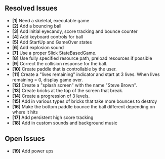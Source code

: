 ## Resolved Issues ##

- **[1]** Need a skeletal, executable game
- **[2]** Add a bouncing ball
- **[3]** Add initial eyecandy, score tracking and bounce counter
- **[4]** Add keyboard controls for ball
- **[5]** Add StartUp and GameOver states
- **[6]** Add explosion sound
- **[7]** Use a proper Slick StateBasedGame.
- **[8]** Use fully specified resource path, preload resources if possible
- **[9]** Correct the collision response for the ball.
- **[10]** Create paddle that is controllable by the user.
- **[11]** Create a "lives remaining" indicator and start at 3 lives. When lives remaining = 0, display game over.
- **[12]** Create a "splash screen" with the name "Steve Brown".
- **[13]** Create bricks at the top of the screen that break.
- **[14]** Create a progression of 3 levels.
- **[15]** Add in various types of bricks that take more bounces to destroy
- **[16]** Make the bottom paddle bounce the ball different depending on where it hits
- **[17]** Add persistent high score tracking
- **[18]** Add in custom sounds and background music

## Open Issues ##
 
- **[19]** Add power ups
